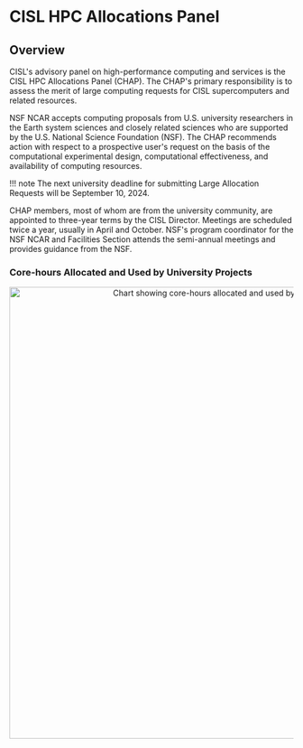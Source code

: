 # CISL HPC Allocations Panel

## Overview
CISL's advisory panel on high-performance computing and services is the
CISL HPC Allocations Panel (CHAP). The CHAP's primary responsibility is
to assess the merit of large computing requests for CISL supercomputers
and related resources.

NSF NCAR accepts computing proposals from U.S. university researchers
in the Earth system sciences and closely related sciences who are 
supported by the U.S. National Science Foundation (NSF). The CHAP 
recommends action with respect to a prospective user's request on 
the basis of the computational experimental design, computational 
effectiveness, and availability of computing resources.

!!! note
    The next university deadline for submitting Large Allocation Requests will be September 10, 2024.

CHAP members, most of whom are from the university community, are
appointed to three-year terms by the CISL Director. Meetings are
scheduled twice a year, usually in April and October. NSF's program
coordinator for the NSF NCAR and Facilities Section attends the semi-annual
meetings and provides guidance from the NSF.

### Core-hours Allocated and Used by University Projects

<p style="text-align: center;">
  <span class="confluence-embedded-file-wrapper confluence-embedded-manual-size">
    <img class="confluence-embedded-image confluence-content-image-border" draggable="false" alt="Chart showing core-hours allocated and used by university projects" width="800" src="https://kb.ucar.edu/download/attachments/embedded-page/RC/CISL%20HPC%20Allocations%20Panel/Univ_alloc_use_2013_2023.png?api=v2">
  </span>
</p>
